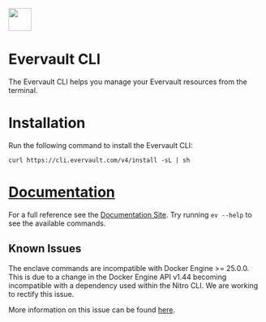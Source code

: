 <a href="https://docs.evervault.com/sdks/cli"><img src="https://evervault.com/images/logo-color.svg" height="45" /></a>

# Evervault CLI

The Evervault CLI helps you manage your Evervault resources from the terminal.

# Installation
Run the following command to install the Evervault CLI:
```
curl https://cli.evervault.com/v4/install -sL | sh
```

# [Documentation](https://docs.evervault.com/sdks/cli)
For a full reference see the [Documentation Site](https://docs.evervault.com/sdks/cli). Try running `ev --help` to see the available commands.

## Known Issues

The enclave commands are incompatible with Docker Engine >= 25.0.0. This is due to a change in the Docker Engine API v1.44 becoming incompatible with a dependency used within the Nitro CLI. We are working to rectify this issue. 

More information on this issue can be found [here](https://github.com/aws/aws-nitro-enclaves-cli/issues/537).
